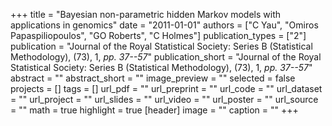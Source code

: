 +++
title = "Bayesian non-parametric hidden Markov models with applications in genomics"
date = "2011-01-01"
authors = ["C Yau", "Omiros Papaspiliopoulos", "GO Roberts", "C Holmes"]
publication_types = ["2"]
publication = "Journal of the Royal Statistical Society: Series B (Statistical Methodology), (73), 1, _pp. 37--57_"
publication_short = "Journal of the Royal Statistical Society: Series B (Statistical Methodology), (73), 1, _pp. 37--57_"
abstract = ""
abstract_short = ""
image_preview = ""
selected = false
projects = []
tags = []
url_pdf = ""
url_preprint = ""
url_code = ""
url_dataset = ""
url_project = ""
url_slides = ""
url_video = ""
url_poster = ""
url_source = ""
math = true
highlight = true
[header]
image = ""
caption = ""
+++
